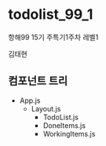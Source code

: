 # todolist_99_1

항해99 15기 주특기1주차 레벨1

김태현

## 컴포넌트 트리

- App.js
  - Layout.js
    - TodoList.js
    - DoneItems.js
    - WorkingItems.js
